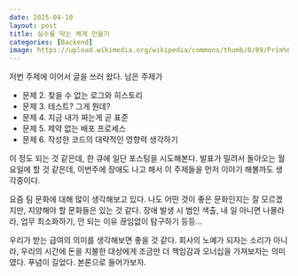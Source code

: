 ```yaml
---
date: 2025-04-10
layout: post
title: 실수를 막는 체계 만들기
categories: [Backend]
image: https://upload.wikimedia.org/wikipedia/commons/thumb/8/89/Prim%C3%A4res_System.png/1200px-Prim%C3%A4res_System.png
---
```


저번 주제에 이어서 글을 쓰러 왔다.
남은 주제가

- 문제 2. 찾을 수 없는 로그와 히스토리
- 문제 3. 테스트? 그게 뭔데?
- 문제 4. 지금 내가 짜는게 곧 표준
- 문제 5. 제약 없는 배포 프로세스
- 문제 6. 작성한 코드의 대략적인 영향력 생각하기

이 정도 되는 것 같은데, 한 큐에 일단 포스팅을 시도해본다. 
발표가 밀려서 돌아오는 월요일에 할 것 같은데, 이번주에 장애도 나고 해서 이 주제들을 먼저 이야기 해볼까도 생각중이다.

요즘 팀 문화에 대해 많이 생각해보고 있다.
나도 어떤 것이 좋은 문화인지는 잘 모르겠지만, 지양해야 할 문화들은 있는 것 같다.
장애 발생 시 범인 색출, 내 일 아니면 나몰라라, 업무 최소화하기, 안 되는 이유 끊임없이 탐구하기 등등...

우리가 받는 급여의 의미를 생각해보면 좋을 것 같다.
회사의 노예가 되자는 소리가 아니라, 우리의 시간에 돈을 지불한 대상에게 조금만 더 책임감과 오너십을 가져보자는 의미였다.
푸념이 길었다. 본론으로 들어가보자.


